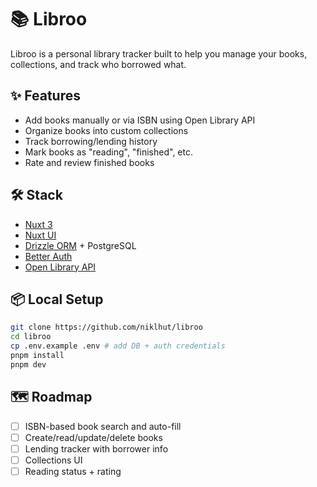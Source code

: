 # 📚 Libroo

Libroo is a personal library tracker built to help you manage your books, collections, and track who borrowed what.

## ✨ Features

- Add books manually or via ISBN using Open Library API
- Organize books into custom collections
- Track borrowing/lending history
- Mark books as "reading", "finished", etc.
- Rate and review finished books

## 🛠️ Stack

- [Nuxt 3](https://nuxt.com/)
- [Nuxt UI](https://ui.nuxt.com)
- [Drizzle ORM](https://orm.drizzle.team/) + PostgreSQL
- [Better Auth](https://better-auth.com/)
- [Open Library API](https://openlibrary.org/developers/api)

## 📦 Local Setup

```bash
git clone https://github.com/niklhut/libroo
cd libroo
cp .env.example .env # add DB + auth credentials
pnpm install
pnpm dev
```

## 🗺️ Roadmap

- [ ] ISBN-based book search and auto-fill
- [ ] Create/read/update/delete books
- [ ] Lending tracker with borrower info
- [ ] Collections UI
- [ ] Reading status + rating